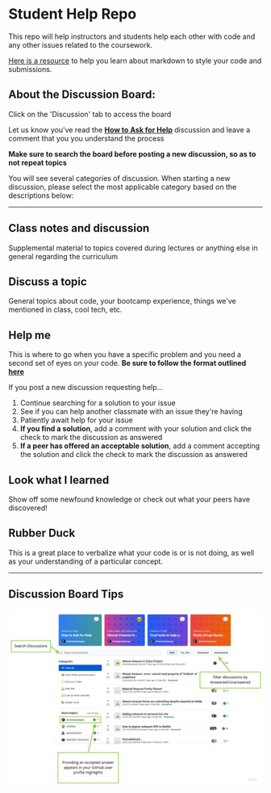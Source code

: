 # Student Help Repo
This repo will help instructors and students help each other with code and any other issues related to the coursework.


[Here is a resource](https://guides.github.com/features/mastering-markdown/) to help you learn about markdown to style your code and submissions.

## About the Discussion Board:
Click on the 'Discussion' tab to access the board

Let us know you've read the **[How to Ask for Help](https://github.com/nss-day-cohort-47/C47-Discussions/discussions/1)** discussion and leave a comment that you you understand the process 

**Make sure to search the board before posting a new discussion, so as to not repeat topics**

You will see several categories of discussion. When starting a new discussion, please select the most applicable category based on the descriptions below:

<hr>

## Class notes and discussion
Supplemental material to topics covered during lectures or anything else in general regarding the curriculum

## Discuss a topic
General topics about code, your bootcamp experience, things we've mentioned in class, cool tech, etc.

## Help me
This is where to go when you have a specific problem and you need a second set of eyes on your code. **Be sure to follow the format outlined [here](https://github.com/nss-day-cohort-47/C47-Discussions/discussions/1)**

If you post a new discussion requesting help...
1. Continue searching for a solution to your issue
1. See if you can help another classmate with an issue they're having
1. Patiently await help for your issue
2. **If you find a solution**, add a comment with your solution and click the check to mark the discussion as answered
2. **If a peer has offered an acceptable solution**, add a comment accepting the solution and click the check to mark the discussion as answered

## Look what I learned
Show off some newfound knowledge or check out what your peers have discovered!

## Rubber Duck
This is a great place to verbalize what your code is or is not doing, as well as your understanding of a particular concept.

<hr>

## Discussion Board Tips

![Discussion Hints](./assets/discussion-example.jpg)